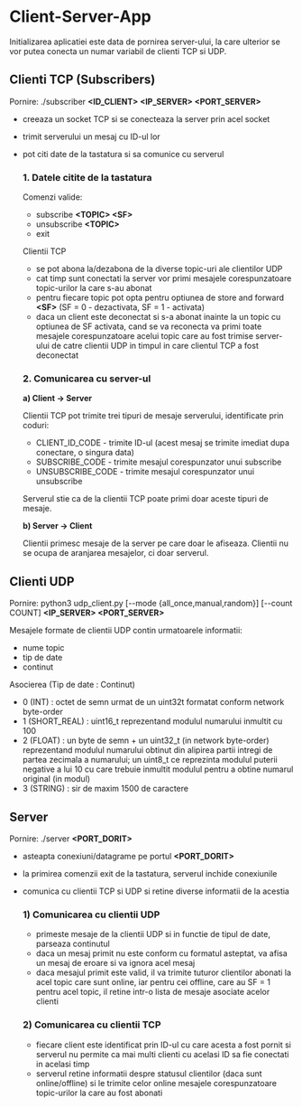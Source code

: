 # Client-Server-App

Initializarea aplicatiei este data de pornirea server-ului, la care ulterior se vor putea conecta un numar variabil de clienti TCP si UDP.


## Clienti TCP (Subscribers)

Pornire:  ./subscriber **<ID_CLIENT> <IP_SERVER> <PORT_SERVER>**

- creeaza un socket TCP si se conecteaza la server prin acel socket
- trimit serverului un mesaj cu ID-ul lor
- pot citi date de la tastatura si sa comunice cu serverul

  ### 1. Datele citite de la tastatura

    Comenzi valide:
    - subscribe **<TOPIC\> <SF\>**
    - unsubscribe **<TOPIC\>**
    - exit

    Clientii TCP
    - se pot abona la/dezabona de la diverse topic-uri ale clientilor UDP
    - cat timp sunt conectati la server vor primi mesajele corespunzatoare topic-urilor la care s-au abonat
    - pentru fiecare topic pot opta pentru optiunea de store and forward **<SF\>** (SF = 0 - dezactivata, SF = 1 - activata) 
    - daca un client este deconectat si s-a abonat inainte la un topic cu optiunea de SF activata, cand se va reconecta va primi toate mesajele corespunzatoare acelui topic care au fost trimise server-ului de catre clientii UDP in timpul in care clientul TCP a fost deconectat

  ### 2. Comunicarea cu server-ul

    **a) Client -> Server**
    
    Clientii TCP pot trimite trei tipuri de mesaje serverului, identificate prin coduri:
    - CLIENT_ID_CODE - trimite ID-ul (acest mesaj se trimite imediat dupa conectare, o singura data)
    - SUBSCRIBE_CODE - trimite mesajul corespunzator unui subscribe
    - UNSUBSCRIBE_CODE - trimite mesajul corespunzator unui unsubscribe


    Serverul stie ca de la clientii TCP poate primi doar aceste tipuri de mesaje.

    **b) Server -> Client**
    
    Clientii primesc mesaje de la server pe care doar le afiseaza. Clientii nu se ocupa de aranjarea mesajelor, ci doar serverul. 
    
    
## Clienti UDP

Pornire: python3 udp_client.py \[--mode {all_once,manual,random}] \[--count COUNT] **<IP_SERVER> <PORT_SERVER>**         

Mesajele formate de clientii UDP contin urmatoarele informatii:
- nume topic
- tip de date
- continut

Asocierea (Tip de date : Continut) 
- 0 (INT) : octet de semn urmat de un uint32t formatat conform network byte-order
- 1 (SHORT_REAL) : uint16_t reprezentand modulul numarului inmultit cu 100
- 2 (FLOAT) : un byte de semn + un uint32_t (in network byte-order) reprezentand modulul numarului obtinut din alipirea partii intregi de partea zecimala a numarului; un uint8_t ce reprezinta modulul puterii negative a lui 10 cu care trebuie inmultit modulul pentru a obtine numarul original (in modul)
- 3 (STRING) : sir de maxim 1500 de caractere


## Server

Pornire:  ./server **<PORT_DORIT>**

- asteapta conexiuni/datagrame pe portul **<PORT_DORIT>**
- la primirea comenzii exit de la tastatura, serverul inchide conexiunile
- comunica cu clientii TCP si UDP si retine diverse informatii de la acestia

  ### 1) Comunicarea cu clientii UDP
    - primeste mesaje de la clientii UDP si in functie de tipul de date, parseaza continutul 
    - daca un mesaj primit nu este conform cu formatul asteptat, va afisa un mesaj de eroare si va ignora acel mesaj
    - daca mesajul primit este valid, il va trimite tuturor clientilor abonati la acel topic care sunt online, iar pentru cei offline, care au SF = 1 pentru acel topic, il retine intr-o lista de mesaje asociate acelor clienti
  
   ### 2) Comunicarea cu clientii TCP
   - fiecare client este identificat prin ID-ul cu care acesta a fost pornit si serverul nu permite ca mai multi clienti cu acelasi ID sa fie conectati in acelasi timp
   - serverul retine informatii despre statusul clientilor (daca sunt online/offline) si le trimite celor online mesajele corespunzatoare topic-urilor la care au fost abonati
